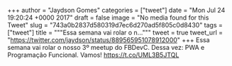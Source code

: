
+++
author = "Jaydson Gomes"
categories = ["tweet"]
date = "Mon Jul 24 19:20:24 +0000 2017"
draft = false
image = "No media found for this Tweet"
slug = "743a0b2837d580319d7ec6d270ad5f805c0d8430"
tags = ["tweet"]
title = """Essa semana vai rolar o n..."""
tweet = true
tweet_url = "https://twitter.com/jaydson/status/889565951078912000"
+++
Essa semana vai rolar o nosso 3º meetup do FBDevC. Dessa vez: PWA e Programação Funcional. Vamos! https://t.co/UML3B5JTQL
